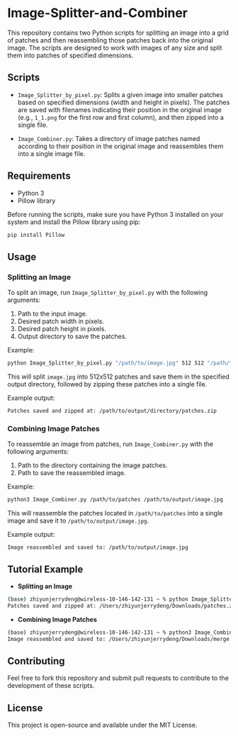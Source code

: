 # Image-Splitter-and-Combiner

This repository contains two Python scripts for splitting an image into a grid of patches and then reassembling those patches back into the original image. The scripts are designed to work with images of any size and split them into patches of specified dimensions.

## Scripts

- `Image_Splitter_by_pixel.py`: Splits a given image into smaller patches based on specified dimensions (width and height in pixels). The patches are saved with filenames indicating their position in the original image (e.g., `1_1.png` for the first row and first column), and then zipped into a single file.

- `Image_Combiner.py`: Takes a directory of image patches named according to their position in the original image and reassembles them into a single image file.

## Requirements

- Python 3
- Pillow library

Before running the scripts, make sure you have Python 3 installed on your system and install the Pillow library using pip:

```bash
pip install Pillow
```

## Usage

### Splitting an Image

To split an image, run `Image_Splitter_by_pixel.py` with the following arguments:

1. Path to the input image.
2. Desired patch width in pixels.
3. Desired patch height in pixels.
4. Output directory to save the patches.

Example:

```bash
python Image_Splitter_by_pixel.py "/path/to/image.jpg" 512 512 "/path/to/output/directory"
```

This will split `image.jpg` into 512x512 patches and save them in the specified output directory, followed by zipping these patches into a single file.

Example output:

```
Patches saved and zipped at: /path/to/output/directory/patches.zip
```

### Combining Image Patches

To reassemble an image from patches, run `Image_Combiner.py` with the following arguments:

1. Path to the directory containing the image patches.
2. Path to save the reassembled image.

Example:

```bash
python3 Image_Combiner.py /path/to/patches /path/to/output/image.jpg
```

This will reassemble the patches located in `/path/to/patches` into a single image and save it to `/path/to/output/image.jpg`.

Example output:

```
Image reassembled and saved to: /path/to/output/image.jpg
```

## Tutorial Example

- **Splitting an Image**

```bash
(base) zhiyunjerrydeng@wireless-10-146-142-131 ~ % python Image_Splitter_by_pixel.py "/Users/zhiyunjerrydeng/Library/CloudStorage/Box-Box/University of Texas at Austin/AMRL/SARA/Aerial Imagery/EER-02072024/DJI_0432.JPG" 512 512 "/Users/zhiyunjerrydeng/Downloads/patches"
Patches saved and zipped at: /Users/zhiyunjerrydeng/Downloads/patches.zip
```

- **Combining Image Patches**

```bash
(base) zhiyunjerrydeng@wireless-10-146-142-131 ~ % python3 Image_Combiner.py /Users/zhiyunjerrydeng/Downloads/patches /Users/zhiyunjerrydeng/Downloads/merge.png 
Image reassembled and saved to: /Users/zhiyunjerrydeng/Downloads/merge.png
```

## Contributing

Feel free to fork this repository and submit pull requests to contribute to the development of these scripts.

## License

This project is open-source and available under the MIT License.
